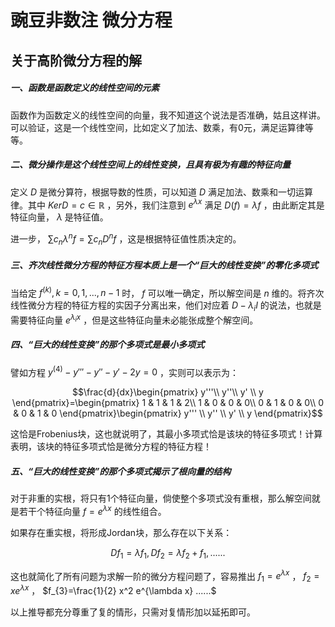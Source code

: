 # 豌豆非数注 微分方程


## 关于高阶微分方程的解

##### 一、函数是函数定义的线性空间的元素

函数作为函数定义的线性空间的向量，我不知道这个说法是否准确，姑且这样讲。可以验证，这是一个线性空间，比如定义了加法、数乘，有0元，满足运算律等等。

##### 二、微分操作是这个线性空间上的线性变换，且具有极为有趣的特征向量

定义 $D$ 是微分算符，根据导数的性质，可以知道 $D$ 满足加法、数乘和一切运算律。其中 $KerD=c\in \mathbb{R}$ ，另外，我们注意到 $e^{\lambda x}$ 满足 $D(f)=\lambda f$ ，由此断定其是特征向量， $\lambda$ 是特征值。

进一步， $\sum c_{n} {\lambda^{n}} f=\sum c_{n} {D^{n}} f$ ，这是根据特征值性质决定的。

##### 三、齐次线性微分方程的特征方程本质上是一个“巨大的线性变换”的零化多项式

当给定 $f^{(k)},k=0,1,...,n-1$ 时， $f$ 可以唯一确定，所以解空间是 $n$ 维的。将齐次线性微分方程的特征方程的实因子分离出来，他们对应着 $D-\lambda_{i}I$ 的说法，也就是需要特征向量 $e^{\lambda_i x}$ ，但是这些特征向量未必能张成整个解空间。

##### 四、“巨大的线性变换”的那个多项式是最小多项式

譬如方程 $y^{(4)}-y'''-y''-y'-2y=0$ ，实则可以表示为：

$$\frac{d}{dx}\begin{pmatrix}
 y'''\\
 y''\\
y' \\
y
\end{pmatrix}=\begin{pmatrix}
1  & 1 & 1 & 2\\
1  & 0 & 0 & 0\\
0  & 1 & 0 & 0\\
0  & 0 & 1 & 0
\end{pmatrix}\begin{pmatrix}
y''' \\
y'' \\
y' \\
y
\end{pmatrix}$$

这恰是Frobenius块，这也就说明了，其最小多项式恰是该块的特征多项式！计算表明，该块的特征多项式恰是微分方程的特征方程！

##### 五、“巨大的线性变换”的那个多项式揭示了根向量的结构

对于非重的实根，将只有1个特征向量，倘使整个多项式没有重根，那么解空间就是若干个特征向量 $f=e^{\lambda x}$ 的线性组合。

如果存在重实根，将形成Jordan块，那么存在以下关系：

$$Df_1=\lambda f_1,Df_2=\lambda f_2+f_1,......$$

这也就简化了所有问题为求解一阶的微分方程问题了，容易推出 $f_{1}=e^{\lambda x}$ ， $f_{2}=xe^{\lambda x}$ ， $f_{3}=\frac{1}{2} x^2 e^{\lambda x} ......$ 

以上推导都充分尊重了复的情形，只需对复情形加以延拓即可。
